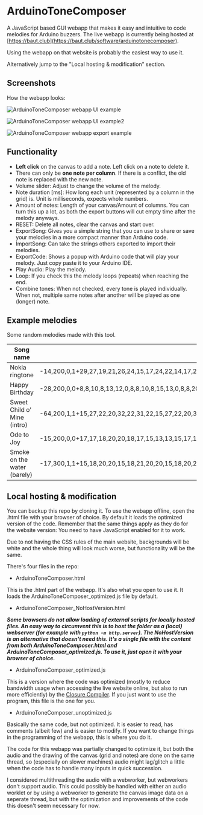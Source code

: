 # ArduinoToneComposer

A JavaScript based GUI webapp that makes it easy and intuitive to code melodies for Arduino buzzers.
The live webapp is currently being hosted at [https://baut.club](https://baut.club/software/arduinotonecomposer).

Using the webapp on that website is probably the easiest way to use it.

Alternatively jump to the "Local hosting & modification" section.

## Screenshots

How the webapp looks:

![ArduinoToneComposer webapp UI example](https://gitlab.com/Baut/readme-images/-/raw/master/ArduinoToneComposer/ArduinoToneComposerUIexample.png)

![ArduinoToneComposer webapp UI example2](https://gitlab.com/Baut/readme-images/-/raw/master/ArduinoToneComposer/ArduinoToneComposerWebsiteExample.png)

![ArduinoToneComposer webapp export example](https://gitlab.com/Baut/readme-images/-/raw/master/ArduinoToneComposer/ArduinoToneComposerExportCodeExample.png)


## Functionality

* **Left click** on the canvas to add a note. Left click on a note to delete it.
* There can only be **one note per column**. If there is a conflict, the old note is replaced with the new note.
* Volume slider: Adjust to change the volume of the melody.
* Note duration [ms]: How long each unit (represented by a column in the grid) is. Unit is milliseconds, expects whole numbers.
* Amount of notes: Length of your canvas/Amount of columns. You can turn this up a lot, as both the export buttons will cut empty time after the melody anyways.
* RESET: Delete all notes, clear the canvas and start over.
* ExportSong: Gives you a simple string that you can use to share or save your melodies in a more compact manner than Arduino code.
* ImportSong: Can take the strings others exported to import their melodies.
* ExportCode: Shows a popup with Arduino code that will play your melody. Just copy paste it to your Arduino IDE.
* Play Audio: Play the melody.
* Loop: If you check this the melody loops (repeats) when reaching the end.
* Combine tones: When not checked, every tone is played individually. When not, multiple same notes after another will be played as one (longer) note.


## Example melodies

Some random melodies made with this tool.

| Song name | Export string |
| ------ | ------ |
| Nokia ringtone | -14,200,0,1+29,27,19,21,26,24,15,17,24,22,14,17,22,22- |
| Happy Birthday | -28,200,0,0+8,8,10,8,13,12,0,8,8,10,8,15,13,0,8,8,20,17,13,12,10,0,18,18,17,13,15,13- |
| Sweet Child o' Mine (intro) | -64,200,1,1+15,27,22,20,32,22,31,22,15,27,22,20,32,22,31,22,17,27,22,20,32,22,31,22,17,27,22,20,32,22,31,22,20,27,22,20,32,22,31,22,20,27,22,20,32,22,31,22,15,27,22,20,32,22,31,22,15,27,22,20,32,22,31,22- |
| Ode to Joy | -15,200,0,0+17,17,18,20,20,18,17,15,13,13,15,17,17,15,15- |
| Smoke on the water (barely)  | -17,300,1,1+15,18,20,20,15,18,21,20,20,15,18,20,20,18,18,15,15- |

## Local hosting & modification

You can backup this repo by cloning it. To use the webapp offline, open the .html file with your browser of choice. By default it loads the optimized version of the code. Remember that the same things apply as they do for the website version: You need to have JavaScript enabled for it to work.

Due to not having the CSS rules of the main website, backgrounds will be white and the whole thing will look much worse, but functionality will be the same.

There's four files in the repo:

* ArduinoToneComposer.html

This is the .html part of the webapp. It's also what you open to use it. It loads the ArduinoToneComposer_optimized.js file by default.

* ArduinoToneComposer_NoHostVersion.html

***Some browsers do not allow loading of external scripts for locally hosted files. An easy way to circumvent this is to host the folder as a (local) webserver (for example with `python -m http.server`). The NoHostVersion is an alternative that doesn't need this. It's a single file with the content from both ArduinoToneComposer.html and ArduinoToneComposer_optimized.js. To use it, just open it with your browser of choice.***

* ArduinoToneComposer_optimized.js

This is a version where the code was optimized (mostly to reduce bandwidth usage when accessing the live website online, but also to run more efficiently) by the [Closure Compiler](https://github.com/google/closure-compiler). If you just want to use the program, this file is the one for you.

* ArduinoToneComposer_unoptimized.js

Basically the same code, but not optimized. It is easier to read, has comments (albeit few) and is easier to modify. If you want to change things in the programming of the webapp, this is where you do it.

The code for this webapp was partially changed to optimize it, but both the audio and the drawing of the canvas (grid and notes) are done on the same thread, so (especially on slower machines) audio might lag/glitch a little when the code has to handle many inputs in quick succession.

I considered multithreading the audio with a webworker, but webworkers don't support audio. This could possibly be handled with either an audio worklet or by using a webworker to generate the canvas image data on a seperate thread, but with the optimization and improvements of the code this doesn't seem necessary for now.
